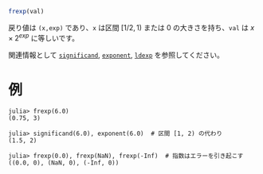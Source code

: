 ```julia
frexp(val)
```

戻り値は `(x,exp)` であり、`x` は区間 $[1/2, 1)$ または 0 の大きさを持ち、`val` は $x \times 2^{exp}$ に等しいです。

関連情報として [`significand`](@ref), [`exponent`](@ref), [`ldexp`](@ref) を参照してください。

# 例

```jldoctest
julia> frexp(6.0)
(0.75, 3)

julia> significand(6.0), exponent(6.0)  # 区間 [1, 2) の代わり
(1.5, 2)

julia> frexp(0.0), frexp(NaN), frexp(-Inf)  # 指数はエラーを引き起こす
((0.0, 0), (NaN, 0), (-Inf, 0))
```
